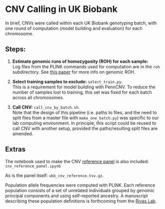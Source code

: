 # CNV Calling in UK Biobank

In brief, CNVs were called within each UK Biobank genotyping batch, with one round of computation (model building and evaluation) for each chromosome. 

## Steps:

1. **Estimate genomic runs of homozygosity (ROH) for each sample:** <br/>
Log files from the PLINK commands used for computation are in the `roh` subdirectory. See [this paper](https://www.ncbi.nlm.nih.gov/pubmed/21943305) for more info on genomic ROH.

2. **Select training samples to exclude:** `select_train.py`. <br/>
This is a requirement for model building with PennCNV. To reduce the number of samples lost to training, this set was fixed for each batch across all chromosomes.

3. **Call CNV:** `call_cnv_by_batch.sh`. <br/>
Note that the design of this pipeline (i.e. paths to files, and the need to split files from a master file with `make_one_batch.py`) was specific to our lab computing environment. In principle, this script could be reused to call CNV with another setup, provided the paths/resulting split files are amended. 

## Extras

The notebook used to make the CNV [reference panel](https://biobankengine.stanford.edu/downloads) is also included: `cnv_reference_panel.ipynb`

As is the panel itself: `ukb_cnv_reference.tsv.gz`.

Population allele frequencies were computed with PLINK. Each reference population consists of a set of unrelated individuals grouped by genomic principal components and using self-reported ancestry. A manuscript describing these population definitions is forthcoming from the [Rivas Lab](http://med.stanford.edu/rivaslab/publications.html).
